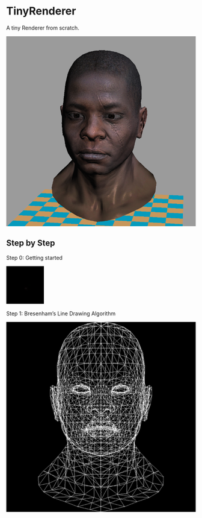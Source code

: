 # TinyRenderer
A tiny Renderer from scratch.

![](render.png)



## Step by Step

Step 0: Getting started

![](docs/step0.jpg)

Step 1: Bresenham’s Line Drawing Algorithm

![](docs/step1.jpg)
